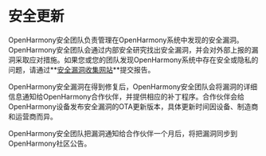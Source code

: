# 安全更新<a name="ZH-CN_TOPIC_0000001054329722"></a>

OpenHarmony安全团队负责管理在OpenHarmony系统中发现的安全漏洞。OpenHarmony安全团队会通过内部安全研究找出安全漏洞，并会对外部上报的漏洞采取应对措施。如果您或您的团队发现OpenHarmony系统中存在安全或隐私的问题，请通过**[安全漏洞收集网站](https://bugbounty.huawei.com/hbp/#/report)**提交报告。

OpenHarmony安全漏洞在得到修复后，OpenHarmony安全团队会将漏洞的详细信息通知给OpenHarmony合作伙伴，并提供相应的补丁程序。合作伙伴会给OpenHarmony设备发布安全漏洞的OTA更新版本，具体更新时间因设备、制造商和运营商而异。

OpenHarmony安全团队把漏洞通知给合作伙伴一个月后，将把漏洞同步到OpenHarmony社区公告。

